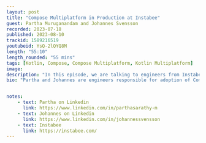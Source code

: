 ```yaml
---
layout: post
title: "Compose Multiplatform in Production at Instabee"
guest: Partha Muruganandam and Johannes Svensson  
recorded: 2023-07-18
published: 2023-08-10
trackid: 1589216519
youtubeid: YsQ-2lQYQ8M
length: "55:10"
length_rounded: "55 mins"
tags: [Kotlin, Compose, Compose Multiplatform, Kotlin Multiplatform]
image:
description: "In this episode, we are talking to engineers from Instabee who use Compose Multiplatform in Production."
bio: "Partha and Johannes are engineers responsible for adoption of Compose Multiplatform at Instabee."


notes:
    - text: Partha on Linkedin 
      link: https://www.linkedin.com/in/parthasarathy-m
    - text: Johannes on Linkedin
      link: https://www.linkedin.com/in/johannessvensson
    - text: Instabee
      link: https://instabee.com/
---
```

